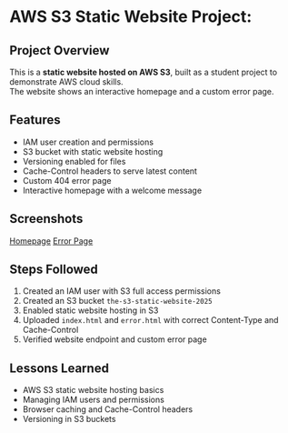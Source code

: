 # AWS S3 Static Website Project:

## Project Overview
This is a **static website hosted on AWS S3**, built as a student project to demonstrate AWS cloud skills.  
The website shows an interactive homepage and a custom error page.

## Features
- IAM user creation and permissions
- S3 bucket with static website hosting
- Versioning enabled for files
- Cache-Control headers to serve latest content
- Custom 404 error page
- Interactive homepage with a welcome message

## Screenshots
[Homepage](screenshots/home-page.png)
[Error Page](screenshots/error.png)

## Steps Followed
1. Created an IAM user with S3 full access permissions
2. Created an S3 bucket `the-s3-static-website-2025`
3. Enabled static website hosting in S3
4. Uploaded `index.html` and `error.html` with correct Content-Type and Cache-Control 
5. Verified website endpoint and custom error page

## Lessons Learned
- AWS S3 static website hosting basics  
- Managing IAM users and permissions  
- Browser caching and Cache-Control headers  
- Versioning in S3 buckets

